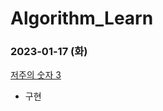# Algorithm_Learn
### 2023-01-17 (화)
[저주의 숫자 3](https://school.programmers.co.kr/learn/courses/30/lessons/120871)
- 구현
